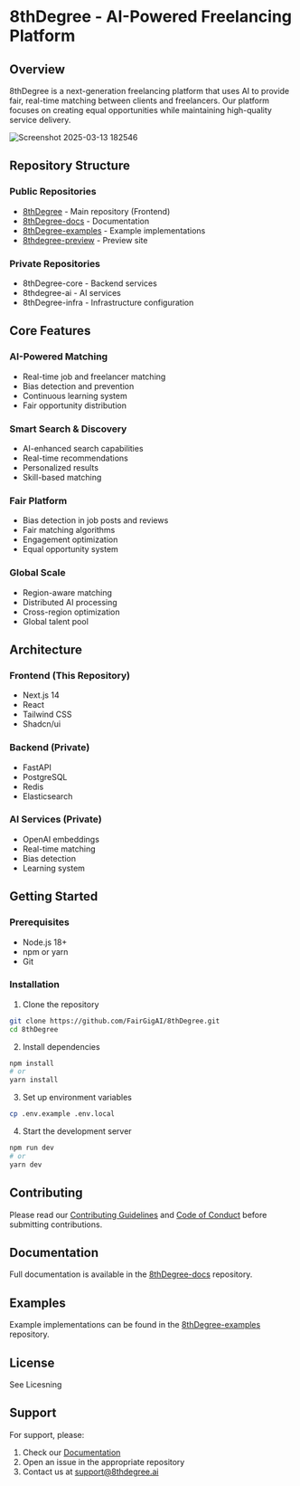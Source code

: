 # 8thDegree - AI-Powered Freelancing Platform

## Overview
8thDegree is a next-generation freelancing platform that uses AI to provide fair, real-time matching between clients and freelancers. Our platform focuses on creating equal opportunities while maintaining high-quality service delivery.

![Screenshot 2025-03-13 182546](https://github.com/user-attachments/assets/976f7561-39f0-4420-ab07-4eecd3f7307d)


## Repository Structure

### Public Repositories
- [8thDegree](https://github.com/FairGigAI/8thDegree) - Main repository (Frontend)
- [8thDegree-docs](https://github.com/FairGigAI/8thDegree-docs) - Documentation
- [8thDegree-examples](https://github.com/FairGigAI/8thDegree-examples) - Example implementations
- [8thdegree-preview](https://github.com/FairGigAI/8thdegree-preview) - Preview site

### Private Repositories
- 8thDegree-core - Backend services
- 8thdegree-ai - AI services
- 8thDegree-infra - Infrastructure configuration

## Core Features

### AI-Powered Matching
- Real-time job and freelancer matching
- Bias detection and prevention
- Continuous learning system
- Fair opportunity distribution

### Smart Search & Discovery
- AI-enhanced search capabilities
- Real-time recommendations
- Personalized results
- Skill-based matching

### Fair Platform
- Bias detection in job posts and reviews
- Fair matching algorithms
- Engagement optimization
- Equal opportunity system

### Global Scale
- Region-aware matching
- Distributed AI processing
- Cross-region optimization
- Global talent pool

## Architecture

### Frontend (This Repository)
- Next.js 14
- React
- Tailwind CSS
- Shadcn/ui

### Backend (Private)
- FastAPI
- PostgreSQL
- Redis
- Elasticsearch

### AI Services (Private)
- OpenAI embeddings
- Real-time matching
- Bias detection
- Learning system

## Getting Started

### Prerequisites
- Node.js 18+
- npm or yarn
- Git

### Installation
1. Clone the repository
```bash
git clone https://github.com/FairGigAI/8thDegree.git
cd 8thDegree
```

2. Install dependencies
```bash
npm install
# or
yarn install
```

3. Set up environment variables
```bash
cp .env.example .env.local
```

4. Start the development server
```bash
npm run dev
# or
yarn dev
```

## Contributing
Please read our [Contributing Guidelines](https://github.com/FairGigAI/8thDegree-docs/blob/main/CONTRIBUTING.md) and [Code of Conduct](https://github.com/FairGigAI/8thDegree-docs/blob/main/CODE_OF_CONDUCT.md) before submitting contributions.

## Documentation
Full documentation is available in the [8thDegree-docs](https://github.com/FairGigAI/8thDegree-docs) repository.

## Examples
Example implementations can be found in the [8thDegree-examples](https://github.com/FairGigAI/8thDegree-examples) repository.

## License
See Licesning 

## Support
For support, please:
1. Check our [Documentation](https://github.com/FairGigAI/8thDegree-docs)
2. Open an issue in the appropriate repository
3. Contact us at support@8thdegree.ai
